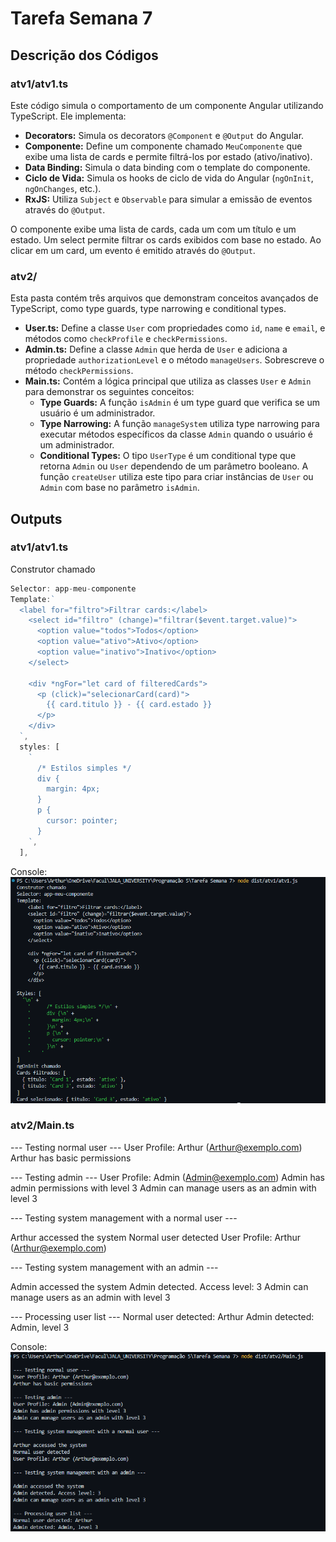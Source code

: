 # Tarefa Semana 7

## Descrição dos Códigos

### atv1/atv1.ts

Este código simula o comportamento de um componente Angular utilizando TypeScript. Ele implementa:

* **Decorators:** Simula os decorators `@Component` e `@Output` do Angular.
* **Componente:** Define um componente chamado `MeuComponente` que exibe uma lista de cards e permite filtrá-los por estado (ativo/inativo).
* **Data Binding:** Simula o data binding com o template do componente.
* **Ciclo de Vida:** Simula os hooks de ciclo de vida do Angular (`ngOnInit`, `ngOnChanges`, etc.).
* **RxJS:** Utiliza `Subject` e `Observable` para simular a emissão de eventos através do `@Output`.

O componente exibe uma lista de cards, cada um com um título e um estado. Um select permite filtrar os cards exibidos com base no estado. Ao clicar em um card, um evento é emitido através do `@Output`.

### atv2/

Esta pasta contém três arquivos que demonstram conceitos avançados de TypeScript, como type guards, type narrowing e conditional types.

* **User.ts:** Define a classe `User` com propriedades como `id`, `name` e `email`, e métodos como `checkProfile` e `checkPermissions`.
* **Admin.ts:** Define a classe `Admin` que herda de `User` e adiciona a propriedade `authorizationLevel` e o método `manageUsers`. Sobrescreve o método `checkPermissions`.
* **Main.ts:** Contém a lógica principal que utiliza as classes `User` e `Admin` para demonstrar os seguintes conceitos:
  * **Type Guards:** A função `isAdmin` é um type guard que verifica se um usuário é um administrador.
  * **Type Narrowing:** A função `manageSystem` utiliza type narrowing para executar métodos específicos da classe `Admin` quando o usuário é um administrador.
  * **Conditional Types:** O tipo `UserType` é um conditional type que retorna `Admin` ou `User` dependendo de um parâmetro booleano. A função `createUser` utiliza este tipo para criar instâncias de `User` ou `Admin` com base no parâmetro `isAdmin`.

## Outputs

### atv1/atv1.ts

Construtor chamado

```ts
Selector: app-meu-componente 
Template:`
  <label for="filtro">Filtrar cards:</label> 
    <select id="filtro" (change)="filtrar($event.target.value)"> 
      <option value="todos">Todos</option> 
      <option value="ativo">Ativo</option> 
      <option value="inativo">Inativo</option> 
    </select>

    <div *ngFor="let card of filteredCards">
      <p (click)="selecionarCard(card)">
        {{ card.titulo }} - {{ card.estado }}
      </p>
    </div>
  `,
  styles: [
    `
      /* Estilos simples */
      div {
        margin: 4px;
      }
      p {
        cursor: pointer;
      }
    `,
  ],
```

Console:
![Output atv. 1](image.png)

### atv2/Main.ts

--- Testing normal user --- 
User Profile: Arthur (Arthur@exemplo.com) 
Arthur has basic permissions

--- Testing admin --- 
User Profile: Admin (Admin@exemplo.com) 
Admin has admin permissions with level 3 Admin can manage users as an admin with level 3

--- Testing system management with a normal user ---

Arthur accessed the system Normal user detected User Profile: Arthur (Arthur@exemplo.com)

--- Testing system management with an admin ---

Admin accessed the system Admin detected. Access level: 3 Admin can manage users as an admin with level 3

--- Processing user list --- 
Normal user detected: Arthur 
Admin detected: Admin, level 3

Console:
![Output atv. 2](image-1.png)